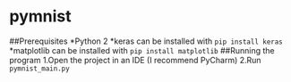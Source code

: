 # pymnist

##Prerequisites
 *Python 2
 *keras
    can be installed with `pip install keras`
 *matplotlib
    can be installed with `pip install matplotlib`
##Running the program
  1.Open the project in an IDE (I recommend PyCharm)
  2.Run `pymnist_main.py`
